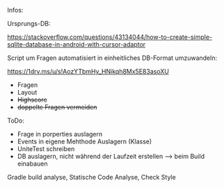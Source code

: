 Infos:

Ursprungs-DB:

https://stackoverflow.com/questions/43134044/how-to-create-simple-sqlite-database-in-android-with-cursor-adaptor

Script um Fragen automatisiert in einheitliches DB-Format umzuwandeln:

https://1drv.ms/u/s!AozYTbmHy_HNikqh8Mx5E83asoXU

* Fragen
* Layout
* ~~Highscore~~
* ~~doppelte Fragen vermeiden~~

ToDo:
* Frage in porperties auslagern
* Events in eigene Mehthode Auslagern (Klasse)
* UniteTest schreiben
* DB auslagern, nicht während der Laufzeit erstellen --> beim Build einabauen

Gradle build analyse, Statische Code Analyse, Check Style
